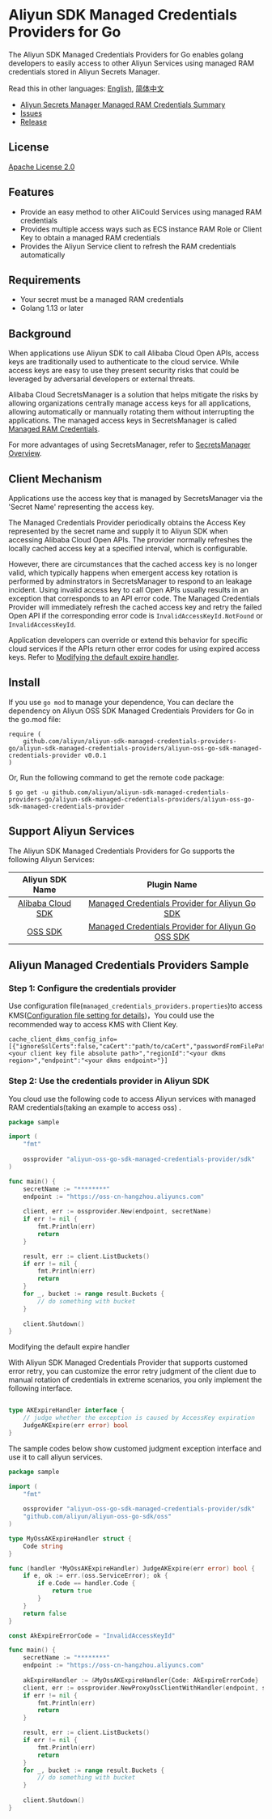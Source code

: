 # Aliyun SDK Managed Credentials Providers for Go

The Aliyun SDK Managed Credentials Providers for Go enables golang developers to easily access to other Aliyun Services
using managed RAM credentials stored in Aliyun Secrets Manager.

Read this in other languages: [English](README.md), [简体中文](README.zh-cn.md)

- [Aliyun Secrets Manager Managed RAM Credentials Summary](https://www.alibabacloud.com/help/doc-detail/152001.htm)
- [Issues](https://github.com/aliyun/aliyun-sdk-managed-credentials-providers-go/issues)
- [Release](https://github.com/aliyun/aliyun-sdk-managed-credentials-providers-go/releases)

## License

[Apache License 2.0](https://www.apache.org/licenses/LICENSE-2.0.html)

## Features

* Provide an easy method to other AliCould Services using managed RAM credentials
* Provides multiple access ways such as ECS instance RAM Role or Client Key to obtain a managed RAM credentials
* Provides the Aliyun Service client to refresh the RAM credentials automatically

## Requirements

- Your secret must be a managed RAM credentials
- Golang 1.13 or later

## Background

When applications use Aliyun SDK to call Alibaba Cloud Open APIs, access keys are traditionally used to authenticate to
the cloud service. While access keys are easy to use they present security risks that could be leveraged by adversarial
developers or external threats.

Alibaba Cloud SecretsManager is a solution that helps mitigate the risks by allowing organizations centrally manage
access keys for all applications, allowing automatically or mannually rotating them without interrupting the
applications. The managed access keys in SecretsManager is
called [Managed RAM Credentials](https://www.alibabacloud.com/help/doc-detail/212421.htm).

For more advantages of using SecretsManager, refer
to [SecretsManager Overview](https://www.alibabacloud.com/help/doc-detail/152001.htm).

## Client Mechanism

Applications use the access key that is managed by SecretsManager via the 'Secret Name' representing the access key.

The Managed Credentials Provider periodically obtains the Access Key represented by the secret name and supply it to
Aliyun SDK when accessing Alibaba Cloud Open APIs. The provider normally refreshes the locally cached access key at a
specified interval, which is configurable.

However, there are circumstances that the cached access key is no longer valid, which typically happens when emergent
access key rotation is performed by adminstrators in SecretsManager to respond to an leakage incident. Using invalid
access key to call Open APIs usually results in an exception that corresponds to an API error code. The Managed
Credentials Provider will immediately refresh the cached access key and retry the failed Open API if the corresponding
error code is `InvalidAccessKeyId.NotFound` or `InvalidAccessKeyId`.

Application developers can override or extend this behavior for specific cloud services if the APIs return other error
codes for using expired access keys. Refer
to [Modifying the default expire handler](#modifying-the-default-expire-handler).

## Install

If you use `go mod` to manage your dependence, You can declare the dependency on Aliyun OSS SDK Managed Credentials
Providers for Go in the
go.mod file:

```
require (
	github.com/aliyun/aliyun-sdk-managed-credentials-providers-go/aliyun-sdk-managed-credentials-providers/aliyun-oss-go-sdk-managed-credentials-provider v0.0.1
)
```

Or, Run the following command to get the remote code package:

```
$ go get -u github.com/aliyun/aliyun-sdk-managed-credentials-providers-go/aliyun-sdk-managed-credentials-providers/aliyun-oss-go-sdk-managed-credentials-provider
```

## Support Aliyun Services

The Aliyun SDK Managed Credentials Providers for Go supports the following Aliyun Services:

|                           Aliyun SDK Name                           |                                                                                      Plugin Name                                                                                       |
|:-------------------------------------------------------------------:|:--------------------------------------------------------------------------------------------------------------------------------------------------------------------------------------:|
| [Alibaba Cloud SDK](https://github.com/aliyun/alibaba-cloud-sdk-go) | [Managed Credentials Provider for Aliyun Go SDK](https://github.com/aliyun/aliyun-sdk-managed-credentials-providers-go/tree/master/aliyun-sdk-managed-credentials-providers/alibaba-cloud-sdk-go-managed-credentials-provider)  |
|       [OSS SDK](https://github.com/aliyun/aliyun-oss-go-sdk)        | [Managed Credentials Provider for Aliyun Go OSS SDK](https://github.com/aliyun/aliyun-sdk-managed-credentials-providers-go/tree/master/aliyun-sdk-managed-credentials-providers/aliyun-oss-go-sdk-managed-credentials-provider) |

## Aliyun Managed Credentials Providers Sample

### Step 1: Configure the credentials provider

Use configuration file(`managed_credentials_providers.properties`)to access
KMS([Configuration file setting for details](README_config.md))，You could use the recommended way to access KMS with
Client Key.

```properties
cache_client_dkms_config_info=[{"ignoreSslCerts":false,"caCert":"path/to/caCert","passwordFromFilePathName":"client_key_password_from_file_path","clientKeyFile":"<your client key file absolute path>","regionId":"<your dkms region>","endpoint":"<your dkms endpoint>"}]
```

### Step 2: Use the credentials provider in Aliyun SDK

You cloud use the following code to access Aliyun services with managed RAM credentials(taking an example to access oss)
.

```go
package sample

import (
	"fmt"
	
	ossprovider "aliyun-oss-go-sdk-managed-credentials-provider/sdk"
)

func main() {
	secretName := "********"
	endpoint := "https://oss-cn-hangzhou.aliyuncs.com"
	
	client, err := ossprovider.New(endpoint, secretName)
	if err != nil {
		fmt.Println(err)
		return
	}

	result, err := client.ListBuckets()
	if err != nil {
		fmt.Println(err)
		return
	}
	for _, bucket := range result.Buckets {
		// do something with bucket
	}
	
	client.Shutdown()
}

```

Modifying the default expire handler

With Aliyun SDK Managed Credentials Provider that supports customed error retry, you can customize the error retry 
judgment of the client due to manual rotation of credentials in extreme scenarios, you only implement the following 
interface.

```go

type AKExpireHandler interface {
	// judge whether the exception is caused by AccessKey expiration
	JudgeAKExpire(err error) bool
}

```

The sample codes below show customed judgment exception interface and use it to call aliyun services.

```go
package sample

import (
	"fmt"
	
	ossprovider "aliyun-oss-go-sdk-managed-credentials-provider/sdk"
	"github.com/aliyun/aliyun-oss-go-sdk/oss"
)

type MyOssAKExpireHandler struct {
	Code string
}

func (handler *MyOssAKExpireHandler) JudgeAKExpire(err error) bool {
	if e, ok := err.(oss.ServiceError); ok {
		if e.Code == handler.Code {
			return true
		}
	}
	return false
}

const AkExpireErrorCode = "InvalidAccessKeyId"

func main() {
	secretName := "********"
	endpoint := "https://oss-cn-hangzhou.aliyuncs.com"
	
	akExpireHandler := &MyOssAKExpireHandler{Code: AkExpireErrorCode}
	client, err := ossprovider.NewProxyOssClientWithHandler(endpoint, secretName, akExpireHandler)
	if err != nil {
		fmt.Println(err)
		return
	}

	result, err := client.ListBuckets()
	if err != nil {
		fmt.Println(err)
		return
	}
	for _, bucket := range result.Buckets {
		// do something with bucket
	}
	
	client.Shutdown()
}

```

